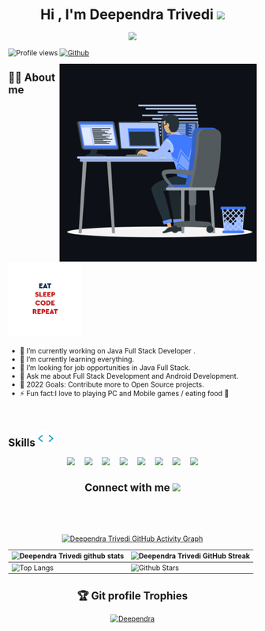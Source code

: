 <h1 align="center">Hi , I'm Deependra Trivedi <img src="https://media.giphy.com/media/hvRJCLFzcasrR4ia7z/giphy.gif" width="35"></h1>
<p align="center">
  <a href="https://readme-typing-svg.demolab.com"><img src="https://readme-typing-svg.herokuapp.com?lines=Full+Stack+Developer;Competitive+Programmer;DS%20|%20Algorithms%20|%20OOP%20;(300)+questions+solved+in+leetcode;Division%202%20on%20Codechef%20(2%20Stars);Always%20learning%20new%20things&center=true&width=500&height=50"></a>
</p>

![Profile views](https://visitor-badge.glitch.me/badge?page_id=Deependra-009)
[![Github](https://img.shields.io/github/followers/Deependra-009?label=Follow&style=social)](https://github.com/Deependra-009)

<p><img height="400px" width="400px" align="right" src="https://github.com/Deependra-009/ReadmeGenerator/blob/main/Icons/computer.gif" alt="adam-pw" /></p>

## :sassy_man:  About me <img src = "https://github.com/Deependra-009/ReadmeGenerator/blob/main/Icons/giphy.webp" width = 150px> 
- 🔭 I’m currently working on Java Full Stack Developer .
- 🌱 I’m currently learning everything.
- 👯 I’m looking for  job opportunities in Java Full Stack. 
- 💬 Ask me about Full Stack Development and Android Development.
- 🥅 2022 Goals: Contribute more to Open Source projects.
- ⚡ Fun fact:I love to playing PC and Mobile games / eating food 🍟

<br>

<h2> Skills <img src = "https://github.com/Deependra-009/ReadmeGenerator/blob/main/Icons/200w_s.gif" width = 32px> </h2>
<div align="center">
<img width ='32px' src ='https://raw.githubusercontent.com/jmnote/z-icons/master/svg/java.svg'>
&nbsp &nbsp 
<img width ='32px' src ='https://raw.githubusercontent.com/jmnote/z-icons/master/svg/python.svg'>
&nbsp &nbsp
<img width ='32px' src ='https://raw.githubusercontent.com/jmnote/z-icons/master/svg/javascript.svg'> 
&nbsp &nbsp
 <img width ='32px' src ='https://raw.githubusercontent.com/rahulbanerjee26/githubAboutMeGenerator/main/icons/reactjs.svg'>
&nbsp &nbsp
 <img width ='32px' src ='https://raw.githubusercontent.com/rahulbanerjee26/githubAboutMeGenerator/main/icons/css.svg'>
&nbsp &nbsp
<img width ='32px' src ='https://raw.githubusercontent.com/rahulbanerjee26/githubAboutMeGenerator/main/icons/html.svg'>
&nbsp &nbsp
<img width ='32px' src ='https://raw.githubusercontent.com/rahulbanerjee26/githubAboutMeGenerator/main/icons/android.svg'>
&nbsp &nbsp 
<img width ='32px' src ='https://raw.githubusercontent.com/jmnote/z-icons/master/svg/bootstrap.svg'>

<h2> Connect with me <img src='https://raw.githubusercontent.com/ShahriarShafin/ShahriarShafin/main/Assets/handshake.gif' width="100px"> </h2>
<!-- <a href = 'https://www.linkedin.com/in/aditya-deshmukh-561a371a8'> <img width = '32px' align= 'center' src="https://raw.githubusercontent.com/rahulbanerjee26/githubAboutMeGenerator/main/icons/linked-in-alt.svg"/></a> 
<a href = 'https://www.twitter.com/NoobCoder07'> <img width = '32px' align= 'center' src="https://raw.githubusercontent.com/rahulbanerjee26/githubAboutMeGenerator/main/icons/twitter.svg"/></a> 
<a href = 'https://medium.com/@adityadeshmukh7350'> <img width = '32px' align= 'center' src="https://raw.githubusercontent.com/rahulbanerjee26/githubAboutMeGenerator/main/icons/medium.svg"/></a> 
<a href = 'http://aditya664.me/'> <img width = '32px' align= 'center' src="https://raw.githubusercontent.com/rahulbanerjee26/githubAboutMeGenerator/main/icons/portfolio.png"/></a> 
<a href = 'https://www.github.com/Aditya664'> <img width = '32px' align= 'center' src="https://raw.githubusercontent.com/rahulbanerjee26/githubAboutMeGenerator/main/icons/github.svg"/></a> -->
 
 
 <br><br><br>
  
[![Deependra Trivedi GitHub Activity Graph](https://activity-graph.herokuapp.com/graph?username=Deependra-009&theme=tokyonight)](https://git.io/praveenscience)

| ![Deependra Trivedi github stats](https://github-readme-stats.vercel.app/api?username=Deependra-009&show_icons=true&theme=tokyonight) | ![Deependra Trivedi GitHub Streak](https://github-readme-streak-stats.herokuapp.com/?user=Deependra-009&theme=tokyonight) |
| --- | --- |
| ![Top Langs](https://github-readme-stats.vercel.app/api/top-langs/?username=Deependra-009&theme=tokyonight) | ![Github Stars](https://github-readme-stats.vercel.app/api?username=Deependra-009&show_icons=true&locale=en&count_private=true&hide_rank=true&custom_title=My%20GitHub%20Stats&disable_animations=true&theme=tokyonight) 
  
  
## :trophy: Git profile Trophies

<p align="center"> <a href="https://github.com/ryo-ma/github-profile-trophy"><img src="https://github-profile-trophy.vercel.app/?username=Deependra-009&layout=compact&theme=algolia" alt="Deependra" /></a> </p>

